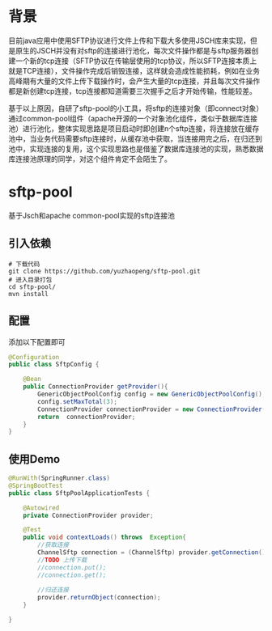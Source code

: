 # 背景
目前java应用中使用SFTP协议进行文件上传和下载大多使用JSCH库来实现，但是原生的JSCH并没有对sftp的连接进行池化，每次文件操作都是与sftp服务器创建一个新的tcp连接（SFTP协议在传输层使用的tcp协议，所以SFTP连接本质上就是TCP连接），文件操作完成后销毁连接，这样就会造成性能损耗，例如在业务高峰期有大量的文件上传下载操作时，会产生大量的tcp连接，并且每次文件操作都是新创建tcp连接，tcp连接都知道需要三次握手之后才开始传输，性能较差。

基于以上原因，自研了sftp-pool的小工具，将sftp的连接对象（即connect对象）通过common-pool组件（apache开源的一个对象池化组件，类似于数据库连接池）进行池化，整体实现思路是项目启动时即创建n个sftp连接，将连接放在缓存池中，当业务代码需要sftp连接时，从缓存池中获取，当连接用完之后，在归还到池中，实现连接的复用，这个实现思路也是借鉴了数据库连接池的实现，熟悉数据库连接池原理的同学，对这个组件肯定不会陌生了。

# sftp-pool
基于Jsch和apache common-pool实现的sftp连接池
## 引入依赖
```shell
# 下载代码
git clone https://github.com/yuzhaopeng/sftp-pool.git
# 进入目录打包
cd sftp-pool/
mvn install 

```

## 配置
添加以下配置即可
```java
@Configuration
public class SftpConfig {

    @Bean
    public ConnectionProvider getProvider(){
        GenericObjectPoolConfig config = new GenericObjectPoolConfig();
        config.setMaxTotal(3);
        ConnectionProvider connectionProvider = new ConnectionProvider("host", port, "username", "password",config);
        return  connectionProvider;
    }
}

```
## 使用Demo
```java
@RunWith(SpringRunner.class)
@SpringBootTest
public class SftpPoolApplicationTests {

    @Autowired
    private ConnectionProvider provider;

    @Test
    public void contextLoads() throws  Exception{
        //获取连接
        ChannelSftp connection = (ChannelSftp) provider.getConnection();
        //TODO 上传下载
        //connection.put();
        //connection.get();
        
        //归还连接
        provider.returnObject(connection);
    }

}
```
